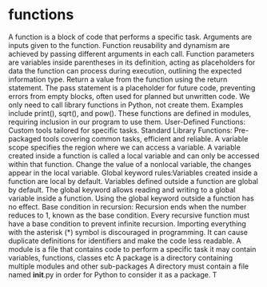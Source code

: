 # functions
A function is a block of code that performs a specific task.
Arguments are inputs given to the function.
Function reusability and dynamism are achieved by passing different arguments in each call.
Function parameters are variables inside parentheses in its definition, acting as placeholders for data the function can process during execution, outlining the expected information type.
Return a value from the function using the return statement.
The pass statement is a placeholder for future code, preventing errors from empty blocks, often used for planned but unwritten code.
We only need to call library functions in Python, not create them. Examples include print(), sqrt(), and pow(). These functions are defined in modules, requiring inclusion in our program to use them.
User-Defined Functions: Custom tools tailored for specific tasks.
Standard Library Functions: Pre-packaged tools covering common tasks, efficient and reliable.
A variable scope specifies the region where we can access a variable.
A variable created inside a function is called a local variable and can only be accessed within that function.
Change the value of a nonlocal variable, the changes appear in the local variable.
Global keyword rules:Variables created inside a function are local by default.
Variables defined outside a function are global by default.
The global keyword allows reading and writing to a global variable inside a function.
Using the global keyword outside a function has no effect.
Base condition in recursion: Recursion ends when the number reduces to 1, known as the base condition.
Every recursive function must have a base condition to prevent infinite recursion.
Importing everything with the asterisk (*) symbol is discouraged in programming. It can cause duplicate definitions for identifiers and make the code less readable.
A module is a file that contains code to perform a specific task it may contain variables, functions, classes etc
A package is a directory containing multiple modules and other sub-packages
A directory must contain a file named __init__.py in order for Python to consider it as a package. T 
